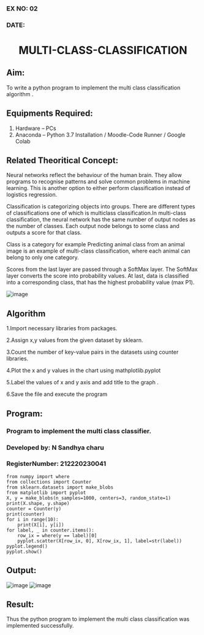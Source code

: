 ### EX NO: 02
### DATE:
# <p align="center">MULTI-CLASS-CLASSIFICATION</p>
## Aim:
To write a python program to implement the multi class classification algorithm .

## Equipments Required:
1. Hardware – PCs
2. Anaconda – Python 3.7 Installation / Moodle-Code Runner / Google Colab

## Related Theoritical Concept:

Neural networks reflect the behaviour of the human brain. They allow programs to recognise patterns and solve common problems in machine learning. This is another option to either perform classification instead of logistics regression.

Classification is categorizing objects into groups. There are different types of classifications one of which is multiclass classification.In multi-class classification, the neural network has the same number of output nodes as the number of classes. Each output node belongs to some class and outputs a score for that class.

Class is a category for example Predicting animal class from an animal image is an example of multi-class classification, where each animal can belong to only one category.

Scores from the last layer are passed through a SoftMax layer. The SoftMax layer converts the score into probability values. At last, data is classified into a corresponding class, that has the highest probability value (max P1). 

![image](https://user-images.githubusercontent.com/75235167/164182647-a16dfa71-a51e-4280-8314-5df840369287.png)

## Algorithm
1.Import necessary libraries from packages.

2.Assign x,y values from the given dataset by sklearn.

3.Count the number of key-value pairs in the datasets using counter libraries.

4.Plot the x and y values in the chart using mathplotlib.pyplot

5.Label the values of x and y axis and add title to the graph .

6.Save the file and execute the program

## Program:

### Program to implement the multi class classifier.
### Developed by: N Sandhya charu
### RegisterNumber: 212220230041
```python3
from numpy import where
from collections import Counter
from sklearn.datasets import make_blobs
from matplotlib import pyplot
X, y = make_blobs(n_samples=1000, centers=3, random_state=1)
print(X.shape, y.shape)
counter = Counter(y)
print(counter)
for i in range(10):
    print(X[i], y[i])
for label, _ in counter.items():
    row_ix = where(y == label)[0]
    pyplot.scatter(X[row_ix, 0], X[row_ix, 1], label=str(label))
pyplot.legend()
pyplot.show()
```

## Output:

![image](https://user-images.githubusercontent.com/75235167/164181536-9ae55a52-50c2-4465-9a76-52df43db98be.png)
![image](https://user-images.githubusercontent.com/75235167/164181596-820e058b-1c86-4053-a0bc-ff014b521635.png)

## Result:
Thus the python program to implement the multi class classification was implemented successfully.
